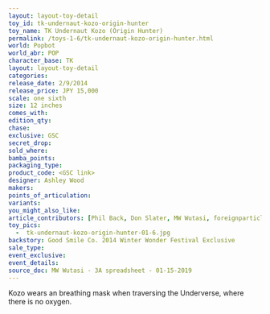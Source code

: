 ```yaml
---
layout: layout-toy-detail 
toy_id: tk-undernaut-kozo-origin-hunter
toy_name: TK Undernaut Kozo (Origin Hunter)
permalink: /toys-1-6/tk-undernaut-kozo-origin-hunter.html
world: Popbot
world_abr: POP
character_base: TK
layout: layout-toy-detail
categories: 
release_date: 2/9/2014
release_price: JPY 15,000 
scale: one sixth
size: 12 inches
comes_with: 
edition_qty: 
chase: 
exclusive: GSC
secret_drop: 
sold_where: 
bamba_points: 
packaging_type: 
product_code: <GSC link>
designer: Ashley Wood
makers: 
points_of_articulation: 
variants: 
you_might_also_like: 
article_contributors: [Phil Back, Don Slater, MW Wutasi, foreignparticle]
toy_pics: 
  -  tk-undernaut-kozo-origin-hunter-01-6.jpg
backstory: Good Smile Co. 2014 Winter Wonder Festival Exclusive
sale_type: 
event_exclusive: 
event_details: 
source_doc: MW Wutasi - 3A spreadsheet - 01-15-2019
---
```

Kozo wears an breathing mask when traversing the Underverse, where there is no oxygen.
